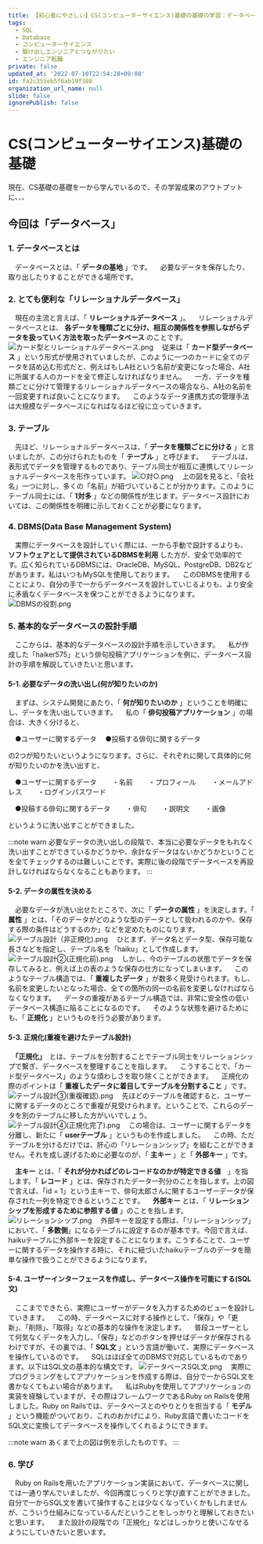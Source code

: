 ```yaml
---
title: 【初心者にやさしい】CS(コンピューターサイエンス)基礎の基礎の学習：データベース
tags:
  - SQL
  - Database
  - コンピューターサイエンス
  - 駆け出しエンジニアとつながりたい
  - エンジニア転職
private: false
updated_at: '2022-07-10T22:54:28+09:00'
id: fa2c355eb5f6ab19f380
organization_url_name: null
slide: false
ignorePublish: false
---
```

# CS(コンピューターサイエンス)基礎の基礎
現在、CS基礎の基礎を一から学んでいるので、その学習成果のアウトプットに、、、

## 今回は「データベース」

### 1. データベースとは
　データベースとは、「 __データの基地__ 」です。
　必要なデータを保存したり、取り出したりすることができる場所です。

### 2. とても便利な「リレーショナルデータベース」

　現在の主流と言えば、「 __リレーショナルデータベース__ 」。
　リレーショナルデータベースとは、 __各データを種類ごとに分け、相互の関係性を参照しながらデータを扱っていく方法を取ったデータベース__ のことです。
![カード型とリレーショナルデータベース.png](https://qiita-image-store.s3.ap-northeast-1.amazonaws.com/0/2375287/95b0cf1b-452f-0796-2ffc-f6875893d681.png)
　従来は「 __カード型データベース__ 」という形式が使用されていましたが、このように一つのカードに全てのデータを詰め込む形式だと、例えばもしA社という名前が変更になった場合、A社に所属する人のカードを全て修正しなければなりません。
　一方、データを種類ごとに分けて管理するリレーショナルデータベースの場合なら、A社の名前を一回変更すれば良いことになります。
　このようなデータ連携方式の管理手法は大規模なデータベースになればなるほど役に立っていきます。

### 3. テーブル
　先ほど、リレーショナルデータベースは、「 __データを種類ごとに分ける__ 」と言いましたが、この分けられたものを「 __テーブル__ 」と呼びます。
　テーブルは、表形式でデータを管理するものであり、テーブル同士が相互に連携してリレーショナルデータベースを形作っています。
![○対○.png](https://qiita-image-store.s3.ap-northeast-1.amazonaws.com/0/2375287/071e0532-2c4e-630a-dc29-355d7c273db5.png)
　上の図を見ると、「会社名」一つに対し、多くの「名前」が紐づいていることが分かります。このようにテーブル同士には、「 __1対多__ 」などの関係性が生じます。データベース設計においては、この関係性を明確に示しておくことが必要になります。

### 4. DBMS(Data Base Management System)
　実際にデータベースを設計していく際には、一から手動で設計するよりも、 __ソフトウェアとして提供されているDBMSを利用__ した方が、安全で効率的です。広く知られているDBMSには、OracleDB、MySQL、PostgreDB、DB2などがあります。私はいつもMySQLを使用しております。
　このDBMSを使用することにより、自分の手で一からデータベースを設計していじるよりも、より安全に矛盾なくデータベースを保つことができるようになります。
![DBMSの役割.png](https://qiita-image-store.s3.ap-northeast-1.amazonaws.com/0/2375287/c156ecbd-c24f-94a5-d221-c5ac8fcdd4fa.png)

### 5. 基本的なデータベースの設計手順
　ここからは、基本的なデータベースの設計手順を示していきます。
　私が作成した「haiker575」という俳句投稿アプリケーションを例に、データベース設計の手順を解説していきたいと思います。

#### 5-1. 必要なデータの洗い出し(何が知りたいのか)
　まずは、システム開発にあたり、「 __何が知りたいのか__ 」ということを明確にし、データを洗い出していきます。
　私の「 __俳句投稿アプリケーション__ 」の場合は、大きく分けると、

　●ユーザーに関するデータ
　●投稿する俳句に関するデータ

の2つが知りたいというようになります。さらに、それぞれに関して具体的に何が知りたいのかを洗い出すと、

　●ユーザーに関するデータ
　　・名前
　　・プロフィール
　　・メールアドレス
　　・ログインパスワード

　●投稿する俳句に関するデータ
　　・俳句
　　・説明文
　　・画像

というように洗い出すことができました。

:::note warn
必要なデータの洗い出しの段階で、本当に必要なデータをもれなく洗い出すことができているかどうかや、余計なデータはないかどうかということを全てチェックするのは難しいことです。実際に後の段階でデータベースを再設計しなければならなくなることもあります。
:::

#### 5-2. データの属性を決める
　必要なデータが洗い出せたところで、次に「 __データの属性__ 」を決定します。「 __属性__ 」とは、「そのデータがどのような型のデータとして扱われるのかや、保存する際の条件はどうするのか」などを定めたものになります。
![テーブル設計（非正規化).png](https://qiita-image-store.s3.ap-northeast-1.amazonaws.com/0/2375287/1262d15b-77c6-8b38-ab0b-1e1f55033aa5.png)
　ひとまず、データ名とデータ型、保存可能な長さなどを指定し、テーブル名を「haiku」として作成します。
![テーブル設計②(正規化前).png](https://qiita-image-store.s3.ap-northeast-1.amazonaws.com/0/2375287/e313bdff-b183-5165-e9bf-8d75ff3380b1.png)
　しかし、今のテーブルの状態でデータを保存してみると、例えば上の表のような保存の仕方になってしまいます。
　このようなテーブル構造では、「 __重複したデータ__ 」が数多く見受けられます。もし、名前を変更したいとなった場合、全ての箇所の同一の名前を変更しなければならなくなります。
　データの重複があるテーブル構造では、非常に安全性の低いデータベース構造に陥ることになるのです。
　そのような状態を避けるためにも、「 __正規化__ 」というものを行う必要があります。

#### 5-3. 正規化(重複を避けたテーブル設計)
　__「正規化」__　とは、テーブルを分割することでテーブル同士をリレーションシップで繋ぎ、データベースを整理することを指します。
　こうすることで、「カード型データベース」のような煩わしさを取り除くことができます。
　正規化の際のポイントは「 __重複したデータに着目してテーブルを分割すること__ 」です。
![テーブル設計③(重複確認).png](https://qiita-image-store.s3.ap-northeast-1.amazonaws.com/0/2375287/95461b74-d914-cb6d-73a4-4a5a92a492ad.png)
　先ほどのテーブルを確認すると、ユーザーに関するデータのところで重複が見受けられます。ということで、これらのデータを別のテーブルに移した方がいいでしょう。
![テーブル設計④(正規化完了).png](https://qiita-image-store.s3.ap-northeast-1.amazonaws.com/0/2375287/2d26485f-3a9d-6a8b-6eb7-ec75d2f83d87.png)
　この場合は、ユーザーに関するデータを分離し、新たに「 __userテーブル__ 」というものを作成しました。
　この時、ただテーブルを分けるだけでは、肝心の「リレーションシップ」を組むことができません。それを成し遂げるために必要なのが、「 __主キー__ 」と「 __外部キー__ 」です。

　__主キー__ とは、「 __それが分かればどのレコードなのかが特定できる値__　」を指します。「 __レコード__ 」とは、保存されたデータ一列分のことを指します。上の図で言えば、「id = 1」という主キーで、俳句太郎さんに関するユーザーデータが保存された一列を特定できるということです。
　__外部キー__ とは、「 __リレーションシップを形成するために参照する値__ 」のことを指します。
　![リレーションシップ.png](https://qiita-image-store.s3.ap-northeast-1.amazonaws.com/0/2375287/330e3b50-cbcb-120e-8ce0-928c7b39c55b.png)
　外部キーを設定する際は、「リレーションシップ」において、「 __多数側__」になるテーブルに設定するのが基本です。今回で言えば、haikuテーブルに外部キーを設定することになります。こうすることで、ユーザーに関するデータを操作する時に、それに紐づいたhaikuテーブルのデータを簡単な操作で扱うことができるようになります。

#### 5-4. ユーザーインターフェースを作成し、データベース操作を可能にする(SQL文)
　ここまでできたら、実際にユーザーがデータを入力するためのビューを設計していきます。
　この時、データベースに対する操作として、「保存」や「更新」、「削除」、「取得」などの基本的な操作を決定します。
　普段ユーザーとして何気なくデータを入力し、「保存」などのボタンを押せばデータが保存されるわけですが、その裏では、「 __SQL文__ 」という言語が働いて、実際にデータベースを操作しているのです。
　SQLはほぼ全てのDBMSで対応しているものであります。以下はSQL文の基本的な構文です。
![データベースSQL文.png](https://qiita-image-store.s3.ap-northeast-1.amazonaws.com/0/2375287/27aa4575-4727-e93e-a8dc-3f32fb223815.png)
　実際にプログラミングをしてアプリケーションを作成する際は、自分で一からSQL文を書かなくてもよい場合があります。
　私はRubyを使用してアプリケーションの実装を経験していますが、その際はフレームワークであるRuby on Railsを使用しました。Ruby on Railsでは、データベースとのやりとりを担当する「 __モデル__ 」という機能がついており、これのおかげにより、Ruby言語で書いたコードをSQL文に変換してデータベースを操作してくれるようにできます。

:::note warn
あくまで上の図は例を示したものです。
:::

### 6. 学び
　Ruby on Railsを用いたアプリケーション実装において、データベースに関しては一通り学んでいましたが、今回再度じっくりと学び直すことができました。自分で一からSQL文を書いて操作することは少なくなっていくかもしれませんが、こういう仕組みになっているんだということをしっかりと理解しておきたいと思います。
　また設計の段階での「正規化」などはしっかりと使いこなせるようにしていきたいと思います。
